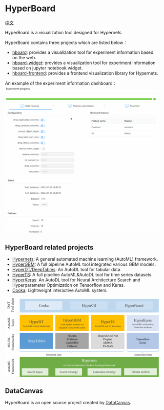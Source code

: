 # HyperBoard

[中文](README_CN.md)

HyperBoard is a visualization tool designed for Hypernets.

HyperBoard contains three projects which are listed below：
- [hboard](./hboard): provides a visualization tool for experiment information based on the web.
- [hboard-widget](./hboard-widget): provides a visualization tool for experiment information based on jupyter notebook widget.
- [hboard-frontend](./hboard-frontend): provides a frontend visualization library for Hypernets.

An example of the experiment information dashboard：
![experiment_process.gif](docs/images/experiment_process.gif)

## HyperBoard related projects
 
* [Hypernets](https://github.com/DataCanvasIO/Hypernets): A general automated machine learning (AutoML) framework.
* [HyperGBM](https://github.com/DataCanvasIO/HyperGBM): A full pipeline AutoML tool integrated various GBM models.
* [HyperDT/DeepTables](https://github.com/DataCanvasIO/DeepTables): An AutoDL tool for tabular data.
* [HyperTS](https://github.com/DataCanvasIO/HyperTS): A full pipeline AutoML&AutoDL tool for time series datasets.
* [HyperKeras](https://github.com/DataCanvasIO/HyperKeras): An AutoDL tool for Neural Architecture Search and Hyperparameter Optimization on Tensorflow and Keras.
* [Cooka](https://github.com/DataCanvasIO/Cooka): Lightweight interactive AutoML system.

![DataCanvas AutoML Toolkit](docs/images/DAT2.5.png)


## DataCanvas
HyperBoard is an open source project created by [DataCanvas](https://www.datacanvas.com/).
